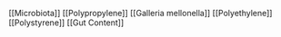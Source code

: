 [[Microbiota]]
[[Polypropylene]]
[[Galleria mellonella]]
[[Polyethylene]]
[[Polystyrene]]
[[Gut Content]]
